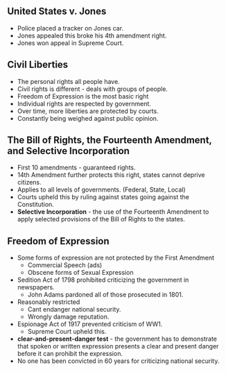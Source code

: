 ## United States v. Jones
- Police placed a tracker on Jones car.
- Jones appealed this broke his 4th amendment right.
- Jones won appeal in Supreme Court.

## Civil Liberties
- The personal rights all people have.
- Civil rights is different - deals with groups of people.
- Freedom of Expression is the most basic right
- Individual rights are respected by government.
- Over time, more liberties are protected by courts.
- Constantly being weighed against public opinion.

## The Bill of Rights, the Fourteenth Amendment, and Selective Incorporation
- First 10 amendments - guaranteed rights.
- 14th Amendment further protects this right, states cannot deprive citizens.
- Applies to all levels of governments. (Federal, State, Local)
- Courts upheld this by ruling against states going against the Constitution.
- **Selective Incorporation** - the use of the Fourteenth Amendment to apply selected provisions of the Bill of Rights to the states.

## Freedom of Expression
- Some forms of expression are not protected by the First Amendment
	- Commercial Speech (ads)
	- Obscene forms of Sexual Expression
- Sedition Act of 1798 prohibited criticizing the government in newspapers.
	- John Adams pardoned all of those prosecuted in 1801.
- Reasonably restricted
	- Cant endanger national security.
	- Wrongly damage reputation.
- Espionage Act of 1917 prevented criticism of WW1.
	- Supreme Court upheld this.
- **clear-and-present-danger test** - the government has to demonstrate that spoken or written expression presents a clear and present danger before it can prohibit the expression.
- No one has been convicted in 60 years for criticizing national security.